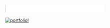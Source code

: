 ![header](https://github.com/lisandroct/lisandroct/blob/master/header.gif)

[![portfolio!](https://github.com/lisandroct/lisandroct/blob/master/videos.gif "Check my portfolio!")](https://lisandroct.com)
